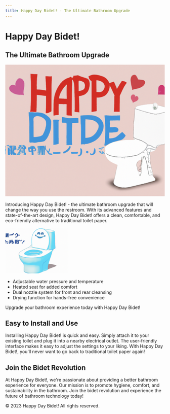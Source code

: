 ```yaml
---
title: Happy Day Bidet! - The Ultimate Bathroom Upgrade
---
```

<link rel="stylesheet" href="style.css">

# Happy Day Bidet!
## The Ultimate Bathroom Upgrade

![Happy Day Bidet!](./img/hero.png)

Introducing Happy Day Bidet! - the ultimate bathroom upgrade that will change the way you use the restroom. With its advanced features and state-of-the-art design, Happy Day Bidet! offers a clean, comfortable, and eco-friendly alternative to traditional toilet paper.

<img width="200" alt="Happy Day Bidet!" src="./img/product1.png">


- Adjustable water pressure and temperature
- Heated seat for added comfort
- Dual nozzle system for front and rear cleansing
- Drying function for hands-free convenience

Upgrade your bathroom experience today with Happy Day Bidet!

## Easy to Install and Use

Installing Happy Day Bidet! is quick and easy. Simply attach it to your existing toilet and plug it into a nearby electrical outlet. The user-friendly interface makes it easy to adjust the settings to your liking. With Happy Day Bidet!, you'll never want to go back to traditional toilet paper again!

## Join the Bidet Revolution

At Happy Day Bidet!, we're passionate about providing a better bathroom experience for everyone. Our mission is to promote hygiene, comfort, and sustainability in the bathroom. Join the bidet revolution and experience the future of bathroom technology today!

&copy; 2023 Happy Day Bidet! All rights reserved.
